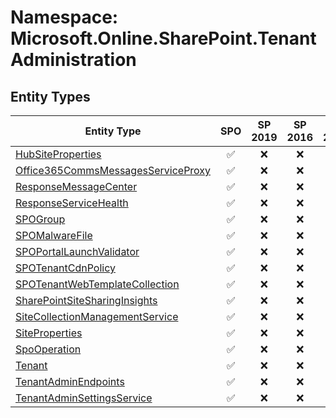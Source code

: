 # Namespace: Microsoft.Online.SharePoint.TenantAdministration

## Entity Types

Entity Type | SPO | SP 2019 | SP 2016 | SP 2013
----------|:---:|:-------:|:-------:|:-------:
[HubSiteProperties](./EntityTypes/HubSiteProperties.md) | ✅ | ❌ | ❌ | ❌
[Office365CommsMessagesServiceProxy](./EntityTypes/Office365CommsMessagesServiceProxy.md) | ✅ | ❌ | ❌ | ❌
[ResponseMessageCenter](./EntityTypes/ResponseMessageCenter.md) | ✅ | ❌ | ❌ | ❌
[ResponseServiceHealth](./EntityTypes/ResponseServiceHealth.md) | ✅ | ❌ | ❌ | ❌
[SPOGroup](./EntityTypes/SPOGroup.md) | ✅ | ❌ | ❌ | ❌
[SPOMalwareFile](./EntityTypes/SPOMalwareFile.md) | ✅ | ❌ | ❌ | ❌
[SPOPortalLaunchValidator](./EntityTypes/SPOPortalLaunchValidator.md) | ✅ | ❌ | ❌ | ❌
[SPOTenantCdnPolicy](./EntityTypes/SPOTenantCdnPolicy.md) | ✅ | ❌ | ❌ | ❌
[SPOTenantWebTemplateCollection](./EntityTypes/SPOTenantWebTemplateCollection.md) | ✅ | ❌ | ❌ | ❌
[SharePointSiteSharingInsights](./EntityTypes/SharePointSiteSharingInsights.md) | ✅ | ❌ | ❌ | ❌
[SiteCollectionManagementService](./EntityTypes/SiteCollectionManagementService.md) | ✅ | ❌ | ❌ | ❌
[SiteProperties](./EntityTypes/SiteProperties.md) | ✅ | ❌ | ❌ | ❌
[SpoOperation](./EntityTypes/SpoOperation.md) | ✅ | ❌ | ❌ | ❌
[Tenant](./EntityTypes/Tenant.md) | ✅ | ❌ | ❌ | ❌
[TenantAdminEndpoints](./EntityTypes/TenantAdminEndpoints.md) | ✅ | ❌ | ❌ | ❌
[TenantAdminSettingsService](./EntityTypes/TenantAdminSettingsService.md) | ✅ | ❌ | ❌ | ❌